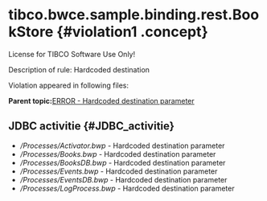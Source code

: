 # tibco.bwce.sample.binding.rest.BookStore {#violation1 .concept}

License for TIBCO Software Use Only!

Description of rule: Hardcoded destination

Violation appeared in following files:

**Parent topic:**[ERROR - Hardcoded destination parameter](../../../qa/rules/ERROR_-_Hardcoded_destination_parameter.md)

## JDBC activitie {#JDBC_activitie}

-   */Processes/Activator.bwp* - Hardcoded destination parameter
-   */Processes/Books.bwp* - Hardcoded destination parameter
-   */Processes/BooksDB.bwp* - Hardcoded destination parameter
-   */Processes/Events.bwp* - Hardcoded destination parameter
-   */Processes/EventsDB.bwp* - Hardcoded destination parameter
-   */Processes/LogProcess.bwp* - Hardcoded destination parameter

